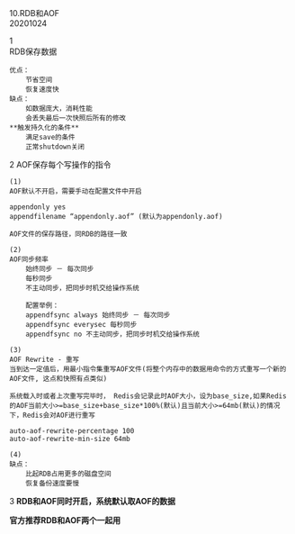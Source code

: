 10.RDB和AOF  
20201024

1  
RDB保存数据  

    优点：  
        节省空间  
		恢复速度快  
	缺点：  
		如数据庞大，消耗性能  
		会丢失最后一次快照后所有的修改  
	**触发持久化的条件**  
		满足save的条件  
		正常shutdown关闭
		

2
AOF保存每个写操作的指令

	(1)
	AOF默认不开启，需要手动在配置文件中开启

	appendonly yes
	appendfilename “appendonly.aof” (默认为appendonly.aof)

	AOF文件的保存路径，同RDB的路径一致

	(2)
	AOF同步频率
		始终同步 － 每次同步
		每秒同步
		不主动同步，把同步时机交给操作系统

		配置举例：
		appendfsync always 始终同步 － 每次同步
		appendfsync everysec 每秒同步
		appendfsync no 不主动同步，把同步时机交给操作系统

	(3)
	AOF Rewrite - 重写
	当到达一定值后，用最小指令集重写AOF文件(将整个内存中的数据用命令的方式重写一个新的AOF文件, 这点和快照有点类似)

	系统载入时或者上次重写完毕时， Redis会记录此时AOF大小，设为base_size,如果Redis 的AOF当前大小>=base_size+base_size*100%(默认)且当前大小>=64mb(默认)的情况下，Redis会对AOF进行重写

	auto-aof-rewrite-percentage 100
	auto-aof-rewrite-min-size 64mb

	(4)
	缺点：
		比起RDB占用更多的磁盘空间
		恢复备份速度要慢

3
**RDB和AOF同时开启，系统默认取AOF的数据**

**官方推荐RDB和AOF两个一起用**